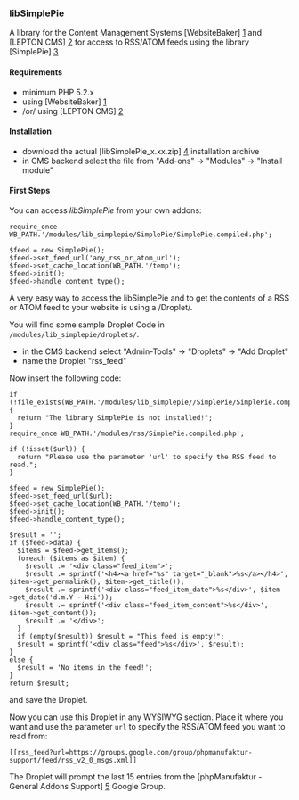 ### libSimplePie

A library for the Content Management Systems [WebsiteBaker] [1] and [LEPTON CMS] [2] for access to RSS/ATOM feeds using the library [SimplePie] [3]

#### Requirements

* minimum PHP 5.2.x
* using [WebsiteBaker] [1]
* /or/ using [LEPTON CMS] [2]

#### Installation

* download the actual [libSimplePie_x.xx.zip] [4] installation archive
* in CMS backend select the file from "Add-ons" -> "Modules" -> "Install module"

#### First Steps

You can access *libSimplePie* from your own addons:

    require_once WB_PATH.'/modules/lib_simplepie/SimplePie/SimplePie.compiled.php';
    
    $feed = new SimplePie();
    $feed->set_feed_url('any_rss_or_atom_url');
    $feed->set_cache_location(WB_PATH.'/temp');
    $feed->init();
    $feed->handle_content_type();
     
A very easy way to access the libSimplePie and to get the contents of a RSS or ATOM feed to your website is using a /Droplet/.

You will find some sample Droplet Code in `/modules/lib_simplepie/droplets/`.

* in the CMS backend select "Admin-Tools" -> "Droplets" -> "Add Droplet"
* name the Droplet "rss_feed"

Now insert the following code:

    if (!file_exists(WB_PATH.'/modules/lib_simplepie//SimplePie/SimplePie.compiled.php')) {
      return "The library SimplePie is not installed!";
    }
    require_once WB_PATH.'/modules/rss/SimplePie.compiled.php';

    if (!isset($url)) {
      return "Please use the parameter 'url' to specify the RSS feed to read.";
    }

    $feed = new SimplePie();
    $feed->set_feed_url($url);
    $feed->set_cache_location(WB_PATH.'/temp');
    $feed->init();
    $feed->handle_content_type();

    $result = '';
    if ($feed->data) {
      $items = $feed->get_items();
      foreach ($items as $item) {
        $result .= '<div class="feed_item">';
        $result .= sprintf('<h4><a href="%s" target="_blank">%s</a></h4>', $item->get_permalink(), $item->get_title());
        $result .= sprintf('<div class="feed_item_date">%s</div>', $item->get_date('d.m.Y - H:i'));
        $result .= sprintf('<div class="feed_item_content">%s</div>', $item->get_content());
        $result .= '</div>';
      }
      if (empty($result)) $result = "This feed is empty!";
      $result = sprintf('<div class="feed">%s</div>', $result);
    }
    else {
      $result = 'No items in the feed!';
    }
    return $result;

and save the Droplet.

Now you can use this Droplet in any WYSIWYG section. Place it where you want and use the parameter `url` to specify the RSS/ATOM feed you want to read from:

    [[rss_feed?url=https://groups.google.com/group/phpmanufaktur-support/feed/rss_v2_0_msgs.xml]]
    
The Droplet will prompt the last 15 entries from the [phpManufaktur - General Addons Support] [5] Google Group.  
  

[1]: http://websitebaker2.org "WebsiteBaker Content Management System"
[2]: http://lepton-cms.org "LEPTON CMS"
[3]: https://github.com/simplepie/simplepie "GitHub: SimplePie"
[4]: https://github.com/phpManufaktur/libSimplePie/downloads
[5]: https://groups.google.com/group/phpmanufaktur-support?hl=de